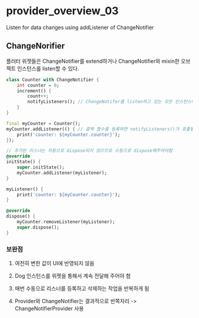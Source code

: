 # provider_overview_03

Listen for data changes using addListener of ChangeNotifier

## ChangeNorifier

플러터 위젯들은 ChangeNotifier를 extend하거나 ChangeNotifier와 mixin한 오브젝트 인스턴스를 listen할 수 있다.

```dart
class Counter with ChangeNotifier {
    int counter = 0;
    increment() {
        count++;
        notifyListeners(); // ChangeNotifer를 listen하고 있는 모든 인스턴스에 변동사항을 알려줌
    }
}

final myCounter = Counter();
myCounter.addListener(() { // 콜백 함수를 등록하면 notifyListeners()가 호출될 때마다 실행됨
    print('counter: ${myCounter.counter}');
});

// 추가된 리스너는 자동으로 dispose되지 않으므로 수동으로 dispose해주어야함
@override
initState() {
    super.initState();
    myCounter.addListener(myListener);
}

myListener() {
    print('counter: ${myCounter.counter}');
}

@override
dispose() {
    myCounter.removeListener(myListener);
    super.dispose();
}
```

### 보완점

1. 여전히 변한 값이 UI에 반영되지 않음

2. Dog 인스턴스를 위젯을 통해서 계속 전달해 주어야 함

3. 매번 수동으로 리스너를 등록하고 삭제하는 작업을 반복하게 됨

4. Provider와 ChangeNotifier는 결과적으로 반쪽자리 -> ChangeNotifierProvider 사용
